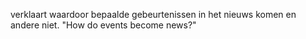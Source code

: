 verklaart waardoor bepaalde gebeurtenissen in het nieuws komen en andere niet. "How do events become news?"